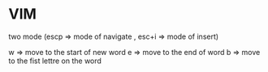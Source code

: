 # VIM

two mode (escp => mode of navigate , esc+i => mode of insert)

w => move to the start of new word
e => move to the end of word 
b => move to the fist lettre on the word
